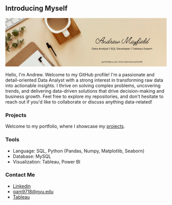 ## Introducing Myself

![Andrew Mayfield Banner](https://github.com/andrewmayfield99/andrewmayfield99/blob/main/Andrew%20Mayfield%20Banner.png)

Hello, I'm Andrew. Welcome to my GitHub profile! I'm a passionate and detail-oriented Data Analyst with a strong interest in transforming raw data into actionable insights. I thrive on solving complex problems, uncovering trends, and delivering data-driven solutions that drive decision-making and business growth. Feel free to explore my repositories, and don't hesitate to reach out if you'd like to collaborate or discuss anything data-related!

### Projects

Welcome to my portfolio, where I showcase my [projects](https://github.com/andrewmayfield99/Data-Analysis-Portfolio/tree/main).

### Tools

- Language: SQL, Python (Pandas, Numpy, Matplotlib, Seaborn)
- Database: MySQL
- Visualization: Tableau, Power BI

### Contact Me

- [Linkedin](https://www.linkedin.com/in/andrew-mayfield-4b6213239/)
- gam9718@nyu.edu
- [Tableau](https://public.tableau.com/app/profile/andrew.mayfield/vizzes)

